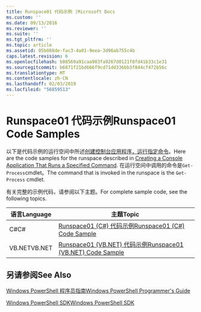```yaml
---
title: Runspace01 代码示例 |Microsoft Docs
ms.custom: ''
ms.date: 09/13/2016
ms.reviewer: ''
ms.suite: ''
ms.tgt_pltfrm: ''
ms.topic: article
ms.assetid: 05b088de-fac3-4a01-9eea-3d96ab755c4b
caps.latest.revision: 6
ms.openlocfilehash: b08569a91caa903fa9267d0121f8fd41b33c1e31
ms.sourcegitcommit: b6871f21bd666f9cd71dd336bb3f844cf472b56c
ms.translationtype: MT
ms.contentlocale: zh-CN
ms.lasthandoff: 02/03/2019
ms.locfileid: "56859513"
---
```

# <a name="runspace01-code-samples"></a><span data-ttu-id="57d69-102">Runspace01 代码示例</span><span class="sxs-lookup"><span data-stu-id="57d69-102">Runspace01 Code Samples</span></span>

<span data-ttu-id="57d69-103">以下是代码示例的运行空间中所述[创建控制台应用程序，运行指定命令](http://msdn.microsoft.com/en-us/793a6570-a072-4799-840b-172f28ce620e)。</span><span class="sxs-lookup"><span data-stu-id="57d69-103">Here are the code samples for the runspace described in [Creating a Console Application That Runs a Specified Command](http://msdn.microsoft.com/en-us/793a6570-a072-4799-840b-172f28ce620e).</span></span> <span data-ttu-id="57d69-104">在运行空间中调用的命令是`Get-Process`cmdlet。</span><span class="sxs-lookup"><span data-stu-id="57d69-104">The command that is invoked in the runspace is the `Get-Process` cmdlet.</span></span>

<span data-ttu-id="57d69-105">有关完整的示例代码，请参阅以下主题。</span><span class="sxs-lookup"><span data-stu-id="57d69-105">For complete sample code, see the following topics.</span></span>

|<span data-ttu-id="57d69-106">语言</span><span class="sxs-lookup"><span data-stu-id="57d69-106">Language</span></span>|<span data-ttu-id="57d69-107">主题</span><span class="sxs-lookup"><span data-stu-id="57d69-107">Topic</span></span>|
|--------------|-----------|
|<span data-ttu-id="57d69-108">C#</span><span class="sxs-lookup"><span data-stu-id="57d69-108">C#</span></span>|[<span data-ttu-id="57d69-109">Runspace01 (C#) 代码示例</span><span class="sxs-lookup"><span data-stu-id="57d69-109">Runspace01 (C#) Code Sample</span></span>](./runspace01-csharp-code-sample.md)|
|<span data-ttu-id="57d69-110">VB.NET</span><span class="sxs-lookup"><span data-stu-id="57d69-110">VB.NET</span></span>|[<span data-ttu-id="57d69-111">Runspace01 (VB.NET) 代码示例</span><span class="sxs-lookup"><span data-stu-id="57d69-111">Runspace01 (VB.NET) Code Sample</span></span>](./runspace01-vb-net-code-sample.md)|

## <a name="see-also"></a><span data-ttu-id="57d69-112">另请参阅</span><span class="sxs-lookup"><span data-stu-id="57d69-112">See Also</span></span>

[<span data-ttu-id="57d69-113">Windows PowerShell 程序员指南</span><span class="sxs-lookup"><span data-stu-id="57d69-113">Windows PowerShell Programmer's Guide</span></span>](./windows-powershell-programmer-s-guide.md)

[<span data-ttu-id="57d69-114">Windows PowerShell SDK</span><span class="sxs-lookup"><span data-stu-id="57d69-114">Windows PowerShell SDK</span></span>](../windows-powershell-reference.md)
